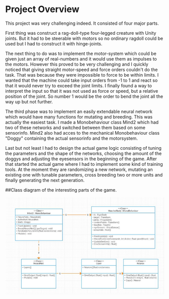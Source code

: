 # Project Overview

This project was very challenging indeed. It consisted of four major parts. 

First thing was construct a rag-doll-type four-legged creature with Unity joints. But it had to be steerable with motors so no ordinary ragdoll could be used but I had to construct it with hinge-joints. 

The next thing to do was to implement the motor-system which could be given just an array of real-numbers and it would use them as impulses to the motors. However this proved to be very challenging and I quickly noticed that giving straight motor-speed and force orders couldn't do the task. That was because they were impossible to force to be within limits. I wanted that the machine could take input orders from -1 to 1 and react so that it would never try to exceed the joint limits. I finally found a way to interpret the input so that it was not used as force or speed, but a relative position of the joint. So number 1 would be the order to bend the joint all the way up but not further.

The third phase was to implement an easily extendable neural network which would have many functions for mutating and breeding. This was actually the easiest task. I made a Monobehaviour class Mind2 which had two of these networks and switched between them based on some sensorinfo. Mind2 also had acces to the mechanical Monobehaviour class "Doggy" containing the actual sensorinfo and the motorsystem.

Last but not least I had to design the actual game logic consisting of tuning the parameters and the shape of the networks, choosing the amount of the doggys and adjusting the eyesensors in the beginning of the game. After that started the actual game where I had to implement some kind of training tools. At the moment they are randomizing a new network, mutating an existing one with tunable parameters, cross breeding two or more units and finally generating the next generation.

##Class diagram of the interesting parts of the game.

![luokkadiagrammi](ClassDiagram.JPG)


